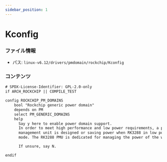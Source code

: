 ```yaml
---
sidebar_position: 1
---
```

# Kconfig

### ファイル情報

- パス: `linux-v6.12/drivers/pmdomain/rockchip/Kconfig`

### コンテンツ

```txt
# SPDX-License-Identifier: GPL-2.0-only
if ARCH_ROCKCHIP || COMPILE_TEST

config ROCKCHIP_PM_DOMAINS
	bool "Rockchip generic power domain"
	depends on PM
	select PM_GENERIC_DOMAINS
	help
	  Say y here to enable power domain support.
	  In order to meet high performance and low power requirements, a power
	  management unit is designed or saving power when RK3288 in low power
	  mode. The RK3288 PMU is dedicated for managing the power of the whole chip.

	  If unsure, say N.

endif

```
